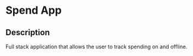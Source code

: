 # __Spend App__
## __Description__
Full stack application that allows the user to track spending on and offline.